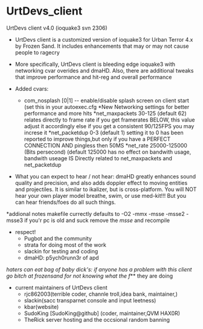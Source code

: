UrtDevs_client
===========

UrtDevs client v4.0 (ioquake3 svn 2306)

* UrtDevs client is a customized version of ioquake3 for Urban Terror 4.x
  by Frozen Sand. It includes enhancements that may or may not cause people to ragecry
   

* More specifically, UrtDevs client is bleeding edge ioquake3 with networking cvar overides and dmaHD.
  Also, there are additional tweaks that improve performance and hit-reg and overall performance

  
* Added cvars:
  - com_nosplash [0|1]     -- enable/disable splash screen on client start
                              (set this in your autoexec.cfg
*New Networking settings for better performance and more hits
   *net_maxpackets 30-125 (default 62) relates directly to frame rate if you get framerates BELOW, this value adjust it accordingly else if you get a consistent 90/125FPS you may increse it 
   *net_packetdup  0-3    (default 1) setting it to 0 has been reported to improve things,but only if you have a PERFECT CONNECTION AND pingless then 50MS
   *net_rate 25000-125000 (Bits persecond) (default 125000 has no effect on bandwith usage, bandwith useage IS Directly related to net_maxpackets and net_packetdup 

   
* What you can expect to hear / not hear:
  dmaHD greatly enhances sound quality and precision, and also adds
  doppler effect to moving entities and projectiles. It is similar to ikalizer,
  but is cross-platform. You will NOT hear your own player model breathe,
  swim, or use med-kit!!! But you can hear friends/foes do all such things.

*addional notes
makefile currectly defaults to -O2 -mmx -msse -msse2 -msse3 if you'r pc is old and suck remove the *msse* and recompile
* respect!
  - Pugbot and the community 
  - strata for doing most of the work 
  - slackin for testing and coding
  - dmaHD: p5ych0runn3r of apd 
  
 *haters can eat bag of baby dick's: if anyone has a problem with this client go bitch at frozensand for not knowing what the f*** they are doing 

* current maintainers of UrtDevs client
  - rjc862003(terrible coder, channle troll,idea bank, maintainer,)
  - slackin(sacc transparnet console and input leetness)
  - kbar(website)
  - SudoKing [SudoKing@github] (coder, maintainer,QVM HAX0R)
  - TheRick server hosting and the occsional random banning 
